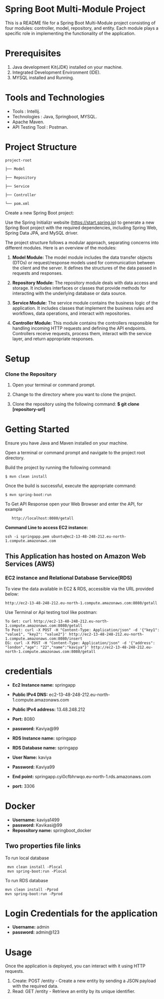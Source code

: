 # Spring Boot Multi-Module Project 
This is a README file for a Spring Boot Multi-Module project consisting of four modules: controller, model, repository, and entity. 
Each module plays a specific role in implementing the functionality of the application.

# Prerequisites
1. Java development Kit(JDK) installed on your machine.
2. Integrated Development Environment (IDE).
3. MYSQL installed and Running.

# Tools and Technologies
* Tools : Intellij.
* Technologies : Java, Springboot, MYSQL.
* Apache Maven.
* API Testing Tool : Postman.



# Project Structure

    project-root

    ├── Model 

    ├── Repository
 
    ├── Service

    ├── Controller
 
    └── pom.xml


Create a new Spring Boot project:

Use the Spring Initializr website (https://start.spring.io) to generate a new Spring Boot project with the required dependencies, including Spring Web, Spring Data JPA, and MySQL driver.

The project structure follows a modular approach, separating concerns into different modules. Here is an overview of the modules:
1. ****Model Module**:**
The model module includes the data transfer objects (DTOs) or request/response models used for communication between the client and the server. It defines the structures of the data passed in requests and responses.

2. **Repository Module:**
   The repository module deals with data access and storage. It includes interfaces or classes that provide methods for interacting with the underlying database or data source.
   
3. **Service Module:**
   The service module contains the business logic of the application. It includes classes that implement the business rules and workflows, data operations, and interact with repositories.
  
4. **Controller Module:**
This module contains the controllers responsible for handling incoming HTTP requests and defining the API endpoints. Controllers receive requests, process them, interact with the service layer, and return appropriate responses. 

# Setup
### Clone the Repository
1. Open your terminal or command prompt.

2. Change to the directory where you want to clone the project.

3. Clone the repository using the following command:
   **$ git clone [repository-url]**

# Getting Started
Ensure you have Java and Maven installed on your machine.

Open a terminal or command prompt and navigate to the project root directory.

Build the project by running the following command:

    $ mvn clean install

Once the build is successful, execute the appropriate command:

    $ mvn spring-boot:run

To Get API Response open your Web Browser and enter the API, for example

       http://localhost:8080/getall


 **Command Line to access EC2 instance:**

    ssh -i springapp.pem ubuntu@ec2-13-48-248-212.eu-north-1.compute.amazonaws.com
    

## This Application has hosted on Amazon Web Services (AWS)
###  EC2 instance and Relational Database Service(RDS)

To view the data available in EC2 & RDS, accessible via the URL provided below:

    http://ec2-13-48-248-212.eu-north-1.compute.amazonaws.com:8080/getall

Use Terminal or Api testing tool like postman:

    To Get: curl http://ec2-13-48-248-212.eu-north-1.compute.amazonaws.com:8080/getall
    To Post: curl -X POST -H "Content-Type: Application/json" -d '{"key1": "value1", "key2": "value2"}' http://ec2-13-48-248-212.eu-north-1.compute.amazonaws.com:8080/insert
    EG: curl -X POST -H "Content-Type: Application/json" -d '{"address": "london","age": "22","name":"kaviya"}' http://ec2-13-48-248-212.eu-north-1.compute.amazonaws.com:8080/getall
  
# credentials
* **Ec2 Instance name:** springapp
* **Public IPv4 DNS:** ec2-13-48-248-212.eu-north-1.compute.amazonaws.com
* **Public IPv4 address:** 13.48.248.212
* **Port:** 8080
* **password:** Kaviya@99


* **RDS Instance name:** springapp
* **RDS Database name:** springapp
* **User Name:** kaviya
* **Password:** Kaviya99
* **End point:** springapp.cyi0cfbhrwqo.eu-north-1.rds.amazonaws.com
* **port:** 3306

# Docker
*   **Username:** kaviya1499
*   **password:** Kavikasi@99
*   **Repossitory name:** springboot_docker

## Two properties file links
To run local database 

     mvn clean install -Plocal
     mvn spring-boot:run -Plocal

To run RDS database

    mvn clean install -Pprod
    mvn spring-boot:run -Pprod

# Login Credentials for the application
*   **Username:** admin
*   **password:** admin@123


# Usage
Once the application is deployed, you can interact with it using HTTP requests.
1. Create: POST /entity - Create a new entity by sending a JSON payload with the required data.
2. Read: GET /entity - Retrieve an entity by its unique identifier.



